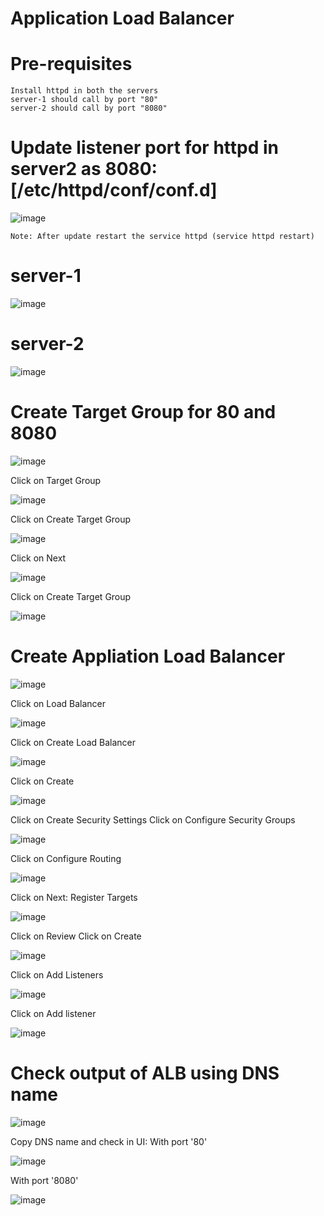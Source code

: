 # Application Load Balancer

# Pre-requisites
    Install httpd in both the servers
    server-1 should call by port "80"
    server-2 should call by port "8080"
    
 # Update listener port for httpd in server2 as 8080:[/etc/httpd/conf/conf.d]
  
  ![image](https://user-images.githubusercontent.com/54719289/108253867-48703d80-7180-11eb-8ae5-caaa1c968804.png)

    Note: After update restart the service httpd (service httpd restart)
  
   
# server-1

  ![image](https://user-images.githubusercontent.com/54719289/108255195-f203fe80-7181-11eb-902c-985c0c4fca0c.png)

# server-2
  ![image](https://user-images.githubusercontent.com/54719289/108255151-e284b580-7181-11eb-9306-18f9ec393529.png)

# Create Target Group for 80 and 8080
  ![image](https://user-images.githubusercontent.com/58024415/107869102-8afbf680-6eb0-11eb-9c59-c849d4e40c45.png)
  
  Click on Target Group
  
  ![image](https://user-images.githubusercontent.com/58024415/107869114-a961f200-6eb0-11eb-95d1-bd88b62f87ac.png)

  Click on Create Target Group
  
  ![image](https://user-images.githubusercontent.com/58024415/107869198-563c6f00-6eb1-11eb-8420-422ef9b18c98.png)

  Click on Next
  
  ![image](https://user-images.githubusercontent.com/58024415/107869246-04e0af80-6eb2-11eb-9700-43caf15cfa49.png)
  
  Click on Create Target Group
  
  ![image](https://user-images.githubusercontent.com/58024415/107869267-3d808900-6eb2-11eb-9c2e-70d479fc897e.png)
# Create Appliation Load Balancer  
  ![image](https://user-images.githubusercontent.com/58024415/107868427-4cfbd400-6eaa-11eb-9162-41b415535291.png)
  
  Click on Load Balancer
  
  ![image](https://user-images.githubusercontent.com/58024415/107868455-82082680-6eaa-11eb-9985-1b5cce1b875f.png)

  Click on Create Load Balancer

  ![image](https://user-images.githubusercontent.com/58024415/107869277-5db04800-6eb2-11eb-9458-6160fa5b201c.png)

  Click on Create
  
  ![image](https://user-images.githubusercontent.com/58024415/107869319-ec24c980-6eb2-11eb-8f1a-d04587a6c2a8.png)

  Click on Create Security Settings
  Click on Configure Security Groups
  
  ![image](https://user-images.githubusercontent.com/58024415/107869363-5473ab00-6eb3-11eb-8181-d1e28b092ae1.png)

  Click on Configure Routing
  
  ![image](https://user-images.githubusercontent.com/58024415/107869371-67867b00-6eb3-11eb-9b15-f43ba457e3b9.png)

  Click on Next: Register Targets
  
  ![image](https://user-images.githubusercontent.com/58024415/107869396-900e7500-6eb3-11eb-81c2-32349b648277.png)

  Click on Review
  Click on Create
  
  ![image](https://user-images.githubusercontent.com/58024415/107869452-32c6f380-6eb4-11eb-9fed-d60246887901.png)

  Click on Add Listeners
  
  ![image](https://user-images.githubusercontent.com/58024415/107869468-791c5280-6eb4-11eb-8784-ba703eef9656.png)

  Click on Add listener
  
  ![image](https://user-images.githubusercontent.com/58024415/107869486-9a7d3e80-6eb4-11eb-9476-36dcb84e98d9.png)
 
# Check output of ALB using DNS name  
  ![image](https://user-images.githubusercontent.com/58024415/107869494-c3053880-6eb4-11eb-8c20-5c212b94d2f1.png)
  
  Copy DNS name and check in UI:
  With port '80'
  
  ![image](https://user-images.githubusercontent.com/58024415/107869499-dfa17080-6eb4-11eb-9e1b-f744f3647b26.png)
  
  With port '8080'
  
  ![image](https://user-images.githubusercontent.com/58024415/107869501-e92ad880-6eb4-11eb-9d38-8d2654a3f6c8.png)

